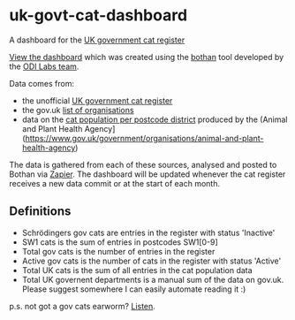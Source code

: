 # uk-govt-cat-dashboard
A dashboard for the [UK government cat register](https://peterkwells.github.io/uk-government-cats/)

[View the dashboard](https://peterkwells.github.io/uk-govt-cat-dashboard/ukgovcats.html) which was created using the [bothan](https://bothan.io/) tool developed by the [ODI Labs team](https://theodi.org/labs).

Data comes from:

+ the unofficial [UK government cat register](https://peterkwells.github.io/uk-government-cats/)
+ the gov.uk [list of organisations](https://www.gov.uk/government/organisations)
+ data on the [cat population per postcode district](https://data.gov.uk/dataset/cat-population-per-postcode-district) produced by the (Animal and Plant Health Agency](https://www.gov.uk/government/organisations/animal-and-plant-health-agency)

The data is gathered from each of these sources, analysed and posted to Bothan via [Zapier](https://zapier.com). The dashboard will be updated whenever the cat register receives a new data commit or at the start of each month.

## Definitions

+ Schrödingers gov cats are entries in the register with status 'Inactive'
+ SW1 cats is the sum of entries in postcodes SW1[0-9]
+ Total gov cats is the number of entries in the register
+ Active gov cats is the number of cats in the register with status 'Active'
+ Total UK cats is the sum of all entries in the cat population data
+ Total UK governent departments is a manual sum of the data on gov.uk. Please suggest somewhere I can easily automate reading it :)


p.s. not got a gov cats earworm? [Listen](https://www.youtube.com/watch?v=mcUza_wWCfA).
